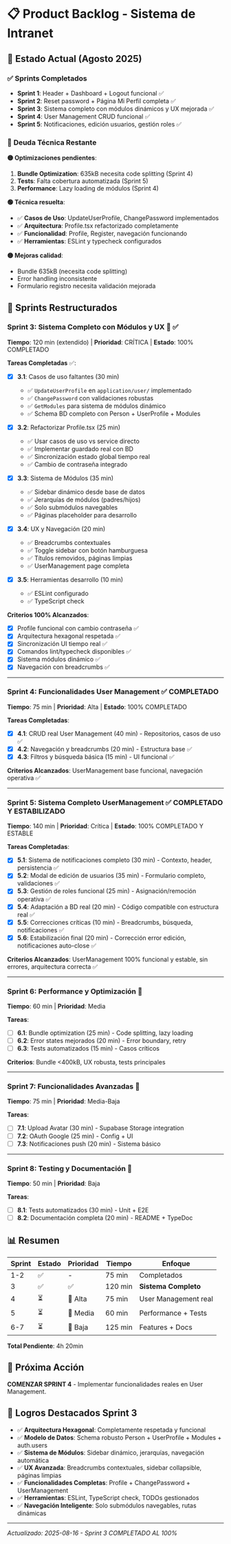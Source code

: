 # 📋 Product Backlog - Sistema de Intranet

## 🎯 Estado Actual (Agosto 2025)

### ✅ **Sprints Completados**
- **Sprint 1**: Header + Dashboard + Logout funcional ✅
- **Sprint 2**: Reset password + Página Mi Perfil completa ✅
- **Sprint 3**: Sistema completo con módulos dinámicos y UX mejorada ✅
- **Sprint 4**: User Management CRUD funcional ✅
- **Sprint 5**: Notificaciones, edición usuarios, gestión roles ✅

### 🔧 **Deuda Técnica Restante**
**🟡 Optimizaciones pendientes**:
1. **Bundle Optimization**: 635kB necesita code splitting (Sprint 4)
2. **Tests**: Falta cobertura automatizada (Sprint 5)
3. **Performance**: Lazy loading de módulos (Sprint 4)

**🟢 Técnica resuelta**:
- ✅ **Casos de Uso**: UpdateUserProfile, ChangePassword implementados
- ✅ **Arquitectura**: Profile.tsx refactorizado completamente
- ✅ **Funcionalidad**: Profile, Register, navegación funcionando
- ✅ **Herramientas**: ESLint y typecheck configurados

**🟡 Mejoras calidad**:
- Bundle 635kB (necesita code splitting)
- Error handling inconsistente
- Formulario registro necesita validación mejorada

## 🎯 Sprints Restructurados

### **Sprint 3: Sistema Completo con Módulos y UX** 🚨 ✅
**Tiempo**: 120 min (extendido) | **Prioridad**: CRÍTICA | **Estado**: 100% COMPLETADO

**Tareas Completadas** ✅:
- [x] **3.1**: Casos de uso faltantes (30 min)
  - ✅ `UpdateUserProfile` en `application/user/` implementado
  - ✅ `ChangePassword` con validaciones robustas
  - ✅ `GetModules` para sistema de módulos dinámico
  - ✅ Schema BD completo con Person + UserProfile + Modules
  
- [x] **3.2**: Refactorizar Profile.tsx (25 min)
  - ✅ Usar casos de uso vs service directo
  - ✅ Implementar guardado real con BD
  - ✅ Sincronización estado global tiempo real
  - ✅ Cambio de contraseña integrado
  
- [x] **3.3**: Sistema de Módulos (35 min)
  - ✅ Sidebar dinámico desde base de datos
  - ✅ Jerarquías de módulos (padres/hijos)
  - ✅ Solo submódulos navegables
  - ✅ Páginas placeholder para desarrollo
  
- [x] **3.4**: UX y Navegación (20 min)
  - ✅ Breadcrumbs contextuales
  - ✅ Toggle sidebar con botón hamburguesa
  - ✅ Títulos removidos, páginas limpias
  - ✅ UserManagement page completa
  
- [x] **3.5**: Herramientas desarrollo (10 min)
  - ✅ ESLint configurado
  - ✅ TypeScript check

**Criterios 100% Alcanzados**:
- [x] Profile funcional con cambio contraseña ✅
- [x] Arquitectura hexagonal respetada ✅
- [x] Sincronización UI tiempo real ✅
- [x] Comandos lint/typecheck disponibles ✅
- [x] Sistema módulos dinámico ✅
- [x] Navegación con breadcrumbs ✅

---

### **Sprint 4: Funcionalidades User Management** ✅ **COMPLETADO**
**Tiempo**: 75 min | **Prioridad**: Alta | **Estado**: 100% COMPLETADO

**Tareas Completadas**:
- [x] **4.1**: CRUD real User Management (40 min) - Repositorios, casos de uso ✅
- [x] **4.2**: Navegación y breadcrumbs (20 min) - Estructura base ✅
- [x] **4.3**: Filtros y búsqueda básica (15 min) - UI funcional ✅

**Criterios Alcanzados**: UserManagement base funcional, navegación operativa ✅

---

### **Sprint 5: Sistema Completo UserManagement** ✅ **COMPLETADO Y ESTABILIZADO**
**Tiempo**: 140 min | **Prioridad**: Crítica | **Estado**: 100% COMPLETADO Y ESTABLE

**Tareas Completadas**:
- [x] **5.1**: Sistema de notificaciones completo (30 min) - Contexto, header, persistencia ✅
- [x] **5.2**: Modal de edición de usuarios (35 min) - Formulario completo, validaciones ✅
- [x] **5.3**: Gestión de roles funcional (25 min) - Asignación/remoción operativa ✅
- [x] **5.4**: Adaptación a BD real (20 min) - Código compatible con estructura real ✅
- [x] **5.5**: Correcciones críticas (10 min) - Breadcrumbs, búsqueda, notificaciones ✅
- [x] **5.6**: Estabilización final (20 min) - Corrección error edición, notificaciones auto-close ✅

**Criterios Alcanzados**: UserManagement 100% funcional y estable, sin errores, arquitectura correcta ✅

---

### **Sprint 6: Performance y Optimización** 🔸
**Tiempo**: 60 min | **Prioridad**: Media

**Tareas**:
- [ ] **6.1**: Bundle optimization (25 min) - Code splitting, lazy loading
- [ ] **6.2**: Error states mejorados (20 min) - Error boundary, retry
- [ ] **6.3**: Tests automatizados (15 min) - Casos críticos

**Criterios**: Bundle <400kB, UX robusta, tests principales

---

### **Sprint 7: Funcionalidades Avanzadas** 🔸
**Tiempo**: 75 min | **Prioridad**: Media-Baja

**Tareas**:
- [ ] **7.1**: Upload Avatar (30 min) - Supabase Storage integration
- [ ] **7.2**: OAuth Google (25 min) - Config + UI
- [ ] **7.3**: Notificaciones push (20 min) - Sistema básico

---

### **Sprint 8: Testing y Documentación** 🔹
**Tiempo**: 50 min | **Prioridad**: Baja

**Tareas**:
- [ ] **8.1**: Tests automatizados (30 min) - Unit + E2E
- [ ] **8.2**: Documentación completa (20 min) - README + TypeDoc

## 📊 Resumen

| Sprint | Estado | Prioridad | Tiempo | Enfoque |
|--------|--------|-----------|--------|---------|
| 1-2 | ✅ | - | 75 min | Completados |
| 3 | ✅ | ✅ | 120 min | **Sistema Completo** |
| 4 | ⏳ | 🔶 Alta | 75 min | User Management real |
| 5 | ⏳ | 🔸 Media | 60 min | Performance + Tests |
| 6-7 | ⏳ | 🔹 Baja | 125 min | Features + Docs |

**Total Pendiente**: 4h 20min

## 🎯 Próxima Acción
**COMENZAR SPRINT 4** - Implementar funcionalidades reales en User Management.

## 🎉 **Logros Destacados Sprint 3**
- ✅ **Arquitectura Hexagonal**: Completamente respetada y funcional
- ✅ **Modelo de Datos**: Schema robusto Person + UserProfile + Modules + auth.users
- ✅ **Sistema de Módulos**: Sidebar dinámico, jerarquías, navegación automática
- ✅ **UX Avanzada**: Breadcrumbs contextuales, sidebar collapsible, páginas limpias
- ✅ **Funcionalidades Completas**: Profile + ChangePassword + UserManagement
- ✅ **Herramientas**: ESLint, TypeScript check, TODOs gestionados
- ✅ **Navegación Inteligente**: Solo submódulos navegables, rutas dinámicas

---

*Actualizado: 2025-08-16 - Sprint 3 COMPLETADO AL 100%*
